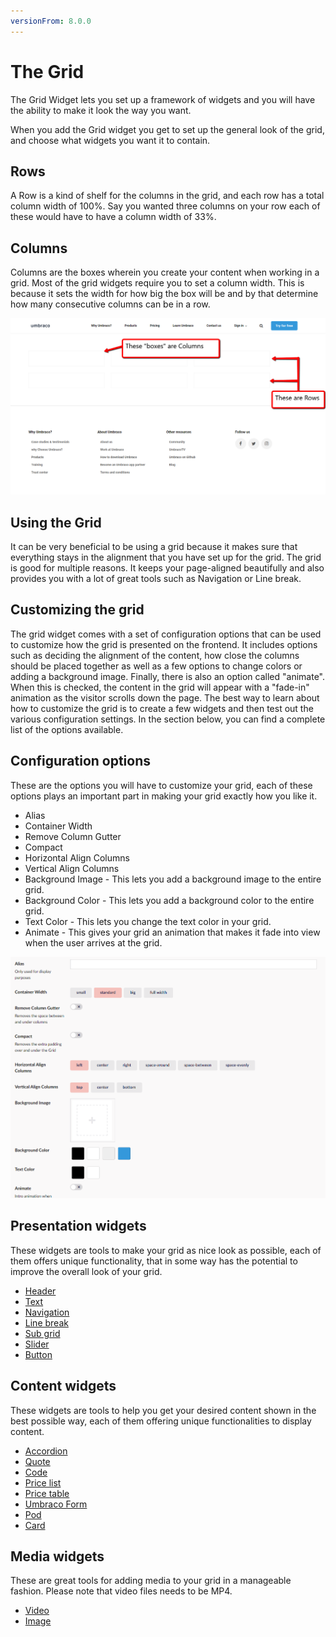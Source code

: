 ```yaml
---
versionFrom: 8.0.0
---
```


# The Grid

The Grid Widget lets you set up a framework of widgets and you will have the ability to make it look the way you want. 

When you add the Grid widget you get to set up the general look of the grid, and choose what widgets you want it  to contain.

## Rows

A Row is a kind of shelf for the columns in the grid, and each row has a total column width of 100%. Say you wanted three columns on your row each of these would have to have a column width of 33%.

## Columns

Columns are the boxes wherein you create your content when working in a grid. Most of the grid widgets require you to set a column width. This is because it sets the width for how big the box will be and by that determine how many consecutive columns can be in a row.

![Rows and Columns](images/Rows-Columns.png)

## Using the Grid

It can be very beneficial to be using a grid because it makes sure that everything stays in the alignment that you have set up for the grid.
The grid is good for multiple reasons. It keeps your page-aligned beautifully and also provides you with a lot of great tools such as Navigation or Line break.

## Customizing the grid

The grid widget comes with a set of configuration options that can be used to customize how the grid is presented on the frontend.
It includes options such as deciding the alignment of the content, how close the columns should be placed together as well as a few options to change colors or adding a background image.
Finally, there is also an option called "animate". When this is checked, the content in the grid will appear with a "fade-in" animation as the visitor scrolls down the page.
The best way to learn about how to customize the grid is to create a few widgets and then test out the various configuration settings. In the section below, you can find a complete list of the options available.

## Configuration options

These are the options you will have to customize your grid, each of these options plays an important part in making your grid exactly how you like it.

- Alias
- Container Width
- Remove Column Gutter
- Compact
- Horizontal Align Columns
- Vertical Align Columns
- Background Image - This lets you add a background image to the entire grid.
- Background Color - This lets you add a background color to the entire grid.
- Text Color - This lets you change the text color in your grid.
- Animate - This gives your grid an animation that makes it fade into view when the user arrives at the grid.

![Grid Settings](images/Grid-Settings.png)

## Presentation widgets

These widgets are tools to make your grid as nice look as possible, each of them offers unique functionality, that in some way has the potential to improve the overall look of your grid.

- [Header](Header/index.md)
- [Text](Text/index.md)
- [Navigation](Navigation/index.md)
- [Line break](Line-break/index.md)
- [Sub grid](Sub-grid/index.md)
- [Slider](Slider/index.md)
- [Button](Button/index.md)

## Content widgets

These widgets are tools to help you get your desired content shown in the best possible way, each of them offering unique functionalities to display content.

- [Accordion](Accordion/index.md)
- [Quote](Quote/index.md)
- [Code](Code/index.md)
- [Price list](Price-list/index.md)
- [Price table](Price-table/index.md)
- [Umbraco Form](Umbraco-Form/index.md)
- [Pod](Pod/index.md)
- [Card](Card/index.md)

## Media widgets

These are great tools for adding media to your grid in a manageable fashion. Please note that video files needs to be MP4.

- [Video](Video/index.md)
- [Image](Image/index.md)
